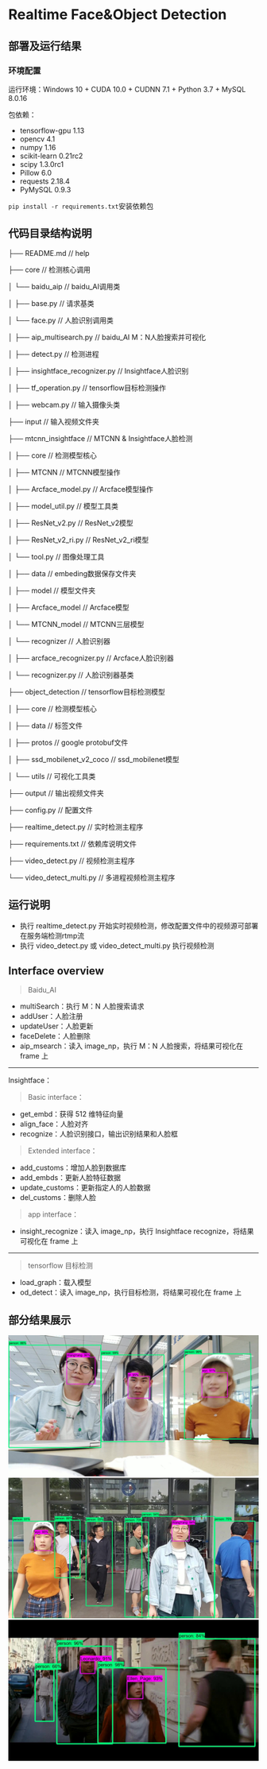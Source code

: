 # Realtime Face&Object Detection
## 部署及运行结果

### 环境配置

运行环境：Windows 10 + CUDA 10.0 + CUDNN 7.1 + Python 3.7 +  MySQL 8.0.16

包依赖：

- tensorflow-gpu 1.13
- opencv 4.1
- numpy 1.16
- scikit-learn 0.21rc2
- scipy 1.3.0rc1
- Pillow 6.0
- requests 2.18.4
- PyMySQL 0.9.3

`pip install -r requirements.txt`安装依赖包

## 代码目录结构说明

├── README.md                               // help

├── core                                             // 检测核心调用

│   └── baidu_aip                              // baidu_AI调用类

│       ├── base.py                              // 请求基类

│       └── face.py                               // 人脸识别调用类

│   ├── aip_multisearch.py              // baidu_AI M：N人脸搜索并可视化

│   ├── detect.py                               // 检测进程

│   ├── insightface_recognizer.py  // Insightface人脸识别

│   ├── tf_operation.py                    // tensorflow目标检测操作

│   ├── webcam.py                           // 输入摄像头类

├── input                                           // 输入视频文件夹

├── mtcnn_insightface                    // MTCNN & Insightface人脸检测

│   ├── core                                       // 检测模型核心

│       ├── MTCNN                             // MTCNN模型操作

│       ├── Arcface_model.py           // Arcface模型操作

│       ├── model_util.py                  // 模型工具类

│       ├── ResNet_v2.py                  // ResNet_v2模型

│       ├── ResNet_v2_ri.py             // ResNet_v2_ri模型

│       └── tool.py                             // 图像处理工具

│   ├── data                                     // embeding数据保存文件夹

│   ├── model                                 // 模型文件夹

│       ├── Arcface_model               // Arcface模型

│       └── MTCNN_model               // MTCNN三层模型

│   └── recognizer                           // 人脸识别器

│       ├── arcface_recognizer.py   // Arcface人脸识别器

│       └── recognizer.py                 // 人脸识别器基类

├── object_detection                    // tensorflow目标检测模型

│   ├── core                                    // 检测模型核心

│   ├── data                                    // 标签文件

│   ├── protos                                // google protobuf文件

│   ├── ssd_mobilenet_v2_coco  // ssd_mobilenet模型 

│   └── utils                                    // 可视化工具类

├── output                                     // 输出视频文件夹

├── config.py                                 // 配置文件

├── realtime_detect.py                // 实时检测主程序

├── requirements.txt                   // 依赖库说明文件

├── video_detect.py                     // 视频检测主程序

└── video_detect_multi.py          // 多进程视频检测主程序

## 运行说明

- 执行 realtime_detect.py 开始实时视频检测，修改配置文件中的视频源可部署在服务端检测rtmp流
- 执行 video_detect.py 或 video_detect_multi.py 执行视频检测
## Interface overview

> Baidu_AI

- multiSearch：执行 M：N 人脸搜索请求
- addUser：人脸注册
- updateUser：人脸更新
- faceDelete：人脸删除
- aip_msearch：读入 image_np，执行 M：N 人脸搜索，将结果可视化在 frame 上

------

Insightface：

> Basic interface：

- get_embd：获得 512 维特征向量
- align_face：人脸对齐
- recognize：人脸识别接口，输出识别结果和人脸框

> Extended interface：

- add_customs：增加人脸到数据库
- add_embds：更新人脸特征数据
- update_customs：更新指定人的人脸数据
- del_customs：删除人脸

> app interface：

- insight_recognize：读入 image_np，执行 Insightface recognize，将结果可视化在 frame 上

------

> tensorflow 目标检测

- load_graph：载入模型
- od_detect：读入 image_np，执行目标检测，将结果可视化在 frame 上

## 部分结果展示
![out4_Moment](./output/out4_Moment.jpg)
![out6_Moment](./output/out6_Moment.jpg)
![out7_Moment](./output/out7_Moment.jpg)

